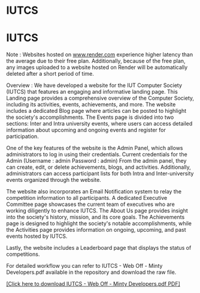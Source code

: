 # IUTCS
# IUTCS

Note : Websites hosted on www.render.com experience higher latency than the average due to their free plan. Additionally, because of the free plan, any images uploaded to a website hosted on Render will be automatically deleted after a short period of time. 


Overview :
We have developed a website for the IUT Computer Society (IUTCS) that features an engaging and informative landing page. This Landing page provides a comprehensive overview of the Computer Society, including its activities, events, achievements, and more. The website includes a dedicated Blog page where articles can be posted to highlight the society's accomplishments. The Events page is divided into two sections: Inter and Intra university events, where users can access detailed information about upcoming and ongoing events and register for participation.

One of the key features of the website is the Admin Panel, which allows administrators to log in using their credentials.
Current credentials for the Admin (Username : admin   Password : admin)
From the admin panel, they can create, edit, or delete achievements, blogs, and activities. Additionally, administrators can access participant lists for both Intra and Inter-university events organized through the website.

The website also incorporates an Email Notification system to relay the competition information to all participants. A dedicated Executive Committee page showcases the current team of executives who are working diligently to enhance IUTCS. The About Us page provides insight into the society's history, mission, and its core goals. The Achievements page is designed to highlight the society's notable accomplishments, while the Activities page provides information on ongoing, upcoming, and past events hosted by IUTCS.

Lastly, the website includes a Leaderboard page that displays the status of competitions.

For detailed workflow you can refer to IUTCS - Web Off - Minty Developers.pdf available in the repository and download the raw file.

<a href="[introduction](https://github.com/Grumpy-Frog/IUTCS/blob/main/IUTCS%20-%20Web%20Off%20-%20Minty%20Developers.pdf)https://github.com/Grumpy-Frog/IUTCS/blob/main/IUTCS%20-%20Web%20Off%20-%20Minty%20Developers.pdf" target="_blank">[Click here to download IUTCS - Web Off - Minty Developers.pdf PDF]</a>
